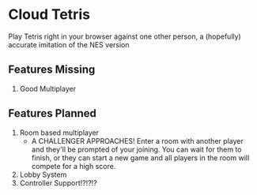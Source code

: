 # Cloud Tetris

Play Tetris right in your browser against one other person, a (hopefully) accurate imitation of the NES version

Features Missing
----------------
1. Good Multiplayer

Features Planned
----------------
1. Room based multiplayer
    * A CHALLENGER APPROACHES! Enter a room with another player and they'll be prompted of your joining.
    You can wait for them to finish, or they can start a new game and all players in the room will compete for
    a high score.
2. Lobby System
3. Controller Support!?!?!?